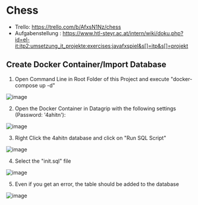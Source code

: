 # Chess
* Trello: https://trello.com/b/AfxsN1Nz/chess
* Aufgabenstellung : https://www.htl-steyr.ac.at/intern/wiki/doku.php?id=el-it:itp2:umsetzung_it_projekte:exercises:javafxspiel&s[]=itp&s[]=projekt

## Create Docker Container/Import Database
1. Open Command Line in Root Folder of this Project and execute "docker-compose up -d"

![image](https://user-images.githubusercontent.com/83589343/208859426-0a6d2a25-7402-43be-a7ba-09f9a009d615.png)

2. Open the Docker Container in Datagrip with the following settings (Password: '4ahitn'):

![image](https://user-images.githubusercontent.com/83589343/208865770-c06325ad-6bfc-4dd8-90b3-3fa250f65b2a.png)

3. Right Click the 4ahitn database and click on "Run SQL Script"

![image](https://user-images.githubusercontent.com/83589343/208866265-91ea7e6f-35b4-42d5-a3bb-ad54739a91b5.png)

4. Select the "init.sql" file

![image](https://user-images.githubusercontent.com/83589343/208866833-1c3acb60-68cc-4b20-8872-8015040bec51.png)

5. Even if you get an error, the table should be added to the database

![image](https://user-images.githubusercontent.com/83589343/214510529-daf33236-0d10-442a-9ea2-442eee16d23c.png)




